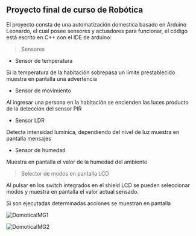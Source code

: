 
## Proyecto final de curso de Robótica

El proyecto consta de una automatización domestica basado en Arduino Leonardo, el cual posee sensores y actuadores para funcionar, el código está escrito en C++ con el IDE de arduino:

> Sensores

* Sensor de temperatura

Si la temperatura de la habitación sobrepasa un límite prestablecido muestra en pantalla una advertencia

* Sensor de movimiento

Al ingresar una persona en la habitación se encienden las luces producto de la detección del sensor PIR

* Sensor LDR

Detecta intensidad lumínica, dependiendo del nivel de luz muestra en pantalla mensajes

* Sensor de humedad

Muestra en pantalla el valor de la humedad del ambiente

> Selector de modos en pantalla LCD

Al pulsar en los switch integrados en el shield LCD se pueden seleccionar modos y muestra en pantalla el valor actual sensado.

Si son ejecutadas determinadas acciones se muestran en pantalla


![DomoticaIMG1](https://scontent.fros2-1.fna.fbcdn.net/v/t39.30808-6/270258976_10209803285354743_4729809806436475119_n.jpg?_nc_cat=107&ccb=1-5&_nc_sid=730e14&_nc_ohc=thpmGUsKCm0AX8iLtIl&_nc_ht=scontent.fros2-1.fna&oh=00_AT_XboZxJYnsEBohGSvtTe4wIO5EAQJj_XGQspz93Hm1LA&oe=61D6AE7E)

![DomoticaIMG2](https://scontent.fros2-1.fna.fbcdn.net/v/t39.30808-6/270145661_10209803285634750_662132848783729116_n.jpg?_nc_cat=104&ccb=1-5&_nc_sid=730e14&_nc_ohc=vvuPHxvc0igAX868IhW&_nc_ht=scontent.fros2-1.fna&oh=00_AT9nChxGP5chgfYrVneUMccKIitREdcNo0jozILDhmsy5g&oe=61D617BE)

